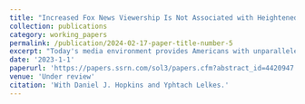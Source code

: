 ```yaml
---
title: "Increased Fox News Viewership Is Not Associated with Heightened Anti-Black Prejudice"
collection: publications
category: working_papers
permalink: /publication/2024-02-17-paper-title-number-5
excerpt: "Today's media environment provides Americans with unparalleled choice in how or whether to watch political TV news. Prior studies have focused on the impacts of the growing range of ideological slants on vote choice. But the fragmentation of the media landscape may also increase variation in the coverage of race-related topics. With a large audience and programs that even some employees thought conveyed racism, Fox News provides a valuable case study. We use a population-based panel 2008--2020 to measure the associations between changes in self-reported Fox News viewership and race-related attitudes and thus bound Fox News' likely effects assuming positive selection. Difference-in-difference models demonstrate that increased Fox News watching is not strongly associated with increases in Whites' anti-Black prejudice or opposition to government assistance targeting Black Americans. However, those whose Fox News watching increased grew increasingly anti-immigration. These results indicate the limits of Fox News' impacts on racial prejudice."
date: '2023-1-1'
paperurl: 'https://papers.ssrn.com/sol3/papers.cfm?abstract_id=4420947'
venue: 'Under review'
citation: 'With Daniel J. Hopkins and Yphtach Lelkes.'
---
```

